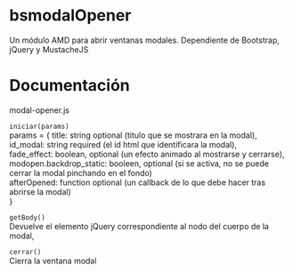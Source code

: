 bsmodalOpener
=============

Un módulo AMD para abrir ventanas modales. Dependiente de Bootstrap, jQuery y MustacheJS 


Documentación
=============

modal-opener.js   

`iniciar(params)`   
params = {
	title: string optional (titulo que se mostrara en la modal),  
	id_modal: string required (el id html que identificara la modal),  
	fade_effect: boolean, optional (un efecto animado al mostrarse y cerrarse),  
	modopen.backdrop_static: booleen, optional (si se activa, no se puede cerrar la modal pinchando en el fondo)   
	afterOpened: function optional (un callback de lo que debe hacer tras abrirse la modal)   
}  

`getBody()`   
Devuelve el elemento jQuery correspondiente al nodo del cuerpo de la modal,   

`cerrar()`   
Cierra la ventana modal   
